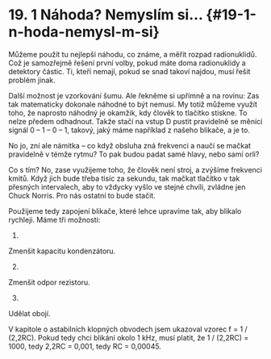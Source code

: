 # 19\. 1 Náhoda? Nemyslím si… {#19-1-n-hoda-nemysl-m-si}

Můžeme použít tu nejlepší náhodu, co známe, a měřit rozpad radionuklidů. Což je samozřejmě řešení první volby, pokud máte doma radionuklidy a detektory částic. Ti, kteří nemají, pokud se snad takoví najdou, musí řešit problém jinak.

Další možnost je vzorkování šumu. Ale řekněme si upřímně a na rovinu: Zas tak matematicky dokonale náhodné to být nemusí. My totiž můžeme využít toho, že naprosto náhodný je okamžik, kdy člověk to tlačítko stiskne. To nelze předem odhadnout. Takže stačí na vstup D pustit pravidelně se měnící signál 0 – 1 – 0 – 1, takový, jaký máme například z našeho blikače, a je to.

No jo, zní ale námitka – co když obsluha zná frekvenci a naučí se mačkat pravidelně v témže rytmu? To pak budou padat samé hlavy, nebo samí orli?

Co s tím? No, zase využijeme toho, že člověk není stroj, a zvýšíme frekvenci kmitů. Když jich bude třeba tisíc za sekundu, tak mačkat tlačítko v tak přesných intervalech, aby to vždycky vyšlo ve stejné chvíli, zvládne jen Chuck Norris. Pro nás ostatní to bude stačit.

Použijeme tedy zapojení blikače, které lehce upravíme tak, aby blikalo rychleji. Máme tři možnosti:

1.

Zmenšit kapacitu kondenzátoru.

2.

Zmenšit odpor rezistoru.

3.

Udělat obojí.

V kapitole o astabilních klopných obvodech jsem ukazoval vzorec f = 1 / (2,2RC). Pokud tedy chci blikání okolo 1 kHz, musí platit, že 1 / (2,2RC) = 1000, tedy 2,2RC = 0,001, tedy RC = 0,00045.